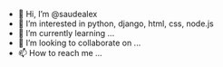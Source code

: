 - 👋 Hi, I’m @saudealex
- 👀 I’m interested in python, django, html, css, node.js
- 🌱 I’m currently learning ...
- 💞️ I’m looking to collaborate on ...
- 📫 How to reach me ...

<!---
saudealex/saudealex is a ✨ special ✨ repository because its `README.md` (this file) appears on your GitHub profile.
You can click the Preview link to take a look at your changes.
--->
